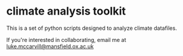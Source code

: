 # climate analysis toolkit

This is a set of python scripts designed to analyze climate datafiles.

If you're interested in collaborating, email me at luke.mccarvill@mansfield.ox.ac.uk
